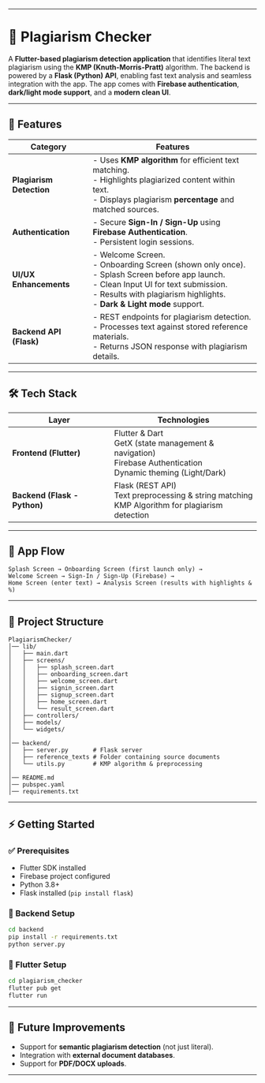 
---

# 📖 Plagiarism Checker

A **Flutter-based plagiarism detection application** that identifies literal text plagiarism using the **KMP (Knuth-Morris-Pratt)** algorithm.
The backend is powered by a **Flask (Python) API**, enabling fast text analysis and seamless integration with the app.
The app comes with **Firebase authentication**, **dark/light mode support**, and a **modern clean UI**.

---

## 🚀 Features

| Category                 | Features                                                                                                                                                                                                                |
| ------------------------ | ----------------------------------------------------------------------------------------------------------------------------------------------------------------------------------------------------------------------- |
| **Plagiarism Detection** | - Uses **KMP algorithm** for efficient text matching.<br>- Highlights plagiarized content within text.<br>- Displays plagiarism **percentage** and matched sources.                                                     |
| **Authentication**       | - Secure **Sign-In / Sign-Up** using **Firebase Authentication**.<br>- Persistent login sessions.                                                                                                                       |
| **UI/UX Enhancements**   | - Welcome Screen.<br>- Onboarding Screen (shown only once).<br>- Splash Screen before app launch.<br>- Clean Input UI for text submission.<br>- Results with plagiarism highlights.<br>- **Dark & Light mode** support. |
| **Backend API (Flask)**  | - REST endpoints for plagiarism detection.<br>- Processes text against stored reference materials.<br>- Returns JSON response with plagiarism details.                                                                  |

---

## 🛠️ Tech Stack

| Layer                        | Technologies                                                                                                      |
| ---------------------------- | ----------------------------------------------------------------------------------------------------------------- |
| **Frontend (Flutter)**       | Flutter & Dart<br>GetX (state management & navigation)<br>Firebase Authentication<br>Dynamic theming (Light/Dark) |
| **Backend (Flask - Python)** | Flask (REST API)<br>Text preprocessing & string matching<br>KMP Algorithm for plagiarism detection                |

---

## 📱 App Flow

```
Splash Screen → Onboarding Screen (first launch only) →
Welcome Screen → Sign-In / Sign-Up (Firebase) →
Home Screen (enter text) → Analysis Screen (results with highlights & %)
```

---

## 📂 Project Structure

```text
PlagiarismChecker/
│── lib/
│   ├── main.dart
│   ├── screens/
│   │   ├── splash_screen.dart
│   │   ├── onboarding_screen.dart
│   │   ├── welcome_screen.dart
│   │   ├── signin_screen.dart
│   │   ├── signup_screen.dart
│   │   ├── home_screen.dart
│   │   └── result_screen.dart
│   ├── controllers/
│   ├── models/
│   └── widgets/
│
│── backend/
│   ├── server.py       # Flask server
│   ├── reference_texts # Folder containing source documents
│   └── utils.py        # KMP algorithm & preprocessing
│
│── README.md
│── pubspec.yaml
│── requirements.txt
```

---

## ⚡ Getting Started

### ✅ Prerequisites

* Flutter SDK installed
* Firebase project configured
* Python 3.8+
* Flask installed (`pip install flask`)

### 🔹 Backend Setup

```bash
cd backend
pip install -r requirements.txt
python server.py
```

### 🔹 Flutter Setup

```bash
cd plagiarism_checker
flutter pub get
flutter run
```

---

## 📌 Future Improvements

* Support for **semantic plagiarism detection** (not just literal).
* Integration with **external document databases**.
* Support for **PDF/DOCX uploads**.

---

